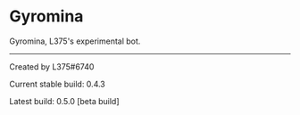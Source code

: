 # Gyromina

Gyromina, L375's experimental bot.

***

Created by L375#6740

Current stable build: 0.4.3

Latest build: 0.5.0 [beta build]
